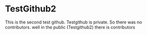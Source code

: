 # TestGithub2
This is the second test github.
Testgithub is private. So there was no contributors.
well in the public (Testgithub2) there is contributors

